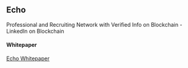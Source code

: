 ## Echo

Professional and Recruiting Network with Verified Info on Blockchain - LinkedIn on Blockchain

#### Whitepaper

<a href="https://github.com/EchoLinkTech/Echo/blob/master/Echo_github.pdf">Echo Whitepaper</a>


